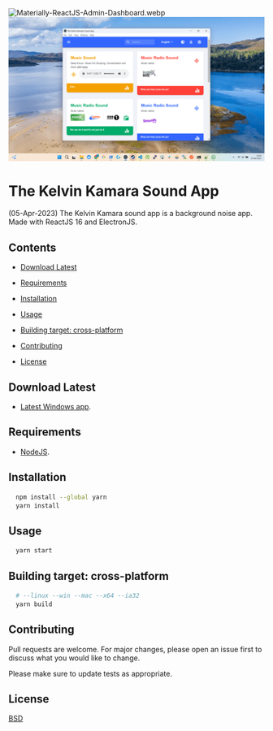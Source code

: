 <img src="https://codedthemes.com/wp-content/uploads/edd/2022/05/Materially-ReactJS-Admin-Dashboard.webp" alt="Materially-ReactJS-Admin-Dashboard.webp" width=""/>

<img src="https://github.com/kkamara/useful/blob/main/the-kelvin-kamara-sound-app.png?raw=true" alt="the-kelvin-kamara-sound-app.png" width=""/>

# The Kelvin Kamara Sound App

(05-Apr-2023) The Kelvin Kamara sound app is a background noise app. Made with ReactJS 16 and ElectronJS.

## Contents

* [Download Latest](#download-latest)

* [Requirements](#requirements)

* [Installation](#installation)

* [Usage](#usage)

* [Building target: cross-platform](#building-target)

* [Contributing](#contributing)

* [License](#license)

## Download Latest

* [Latest Windows app](https://github.com/kkamara/kelvinkamara/releases).

## Requirements

* [NodeJS](https://nodejs.org).

## Installation

```bash
  npm install --global yarn
  yarn install
```

## Usage

```bash
  yarn start
```

<a name="building-target"></a>
## Building target: cross-platform

```bash
  # --linux --win --mac --x64 --ia32
  yarn build
```

## Contributing
Pull requests are welcome. For major changes, please open an issue first to discuss what you would like to change.

Please make sure to update tests as appropriate.

## License
[BSD](https://opensource.org/licenses/BSD-3-Clause)

